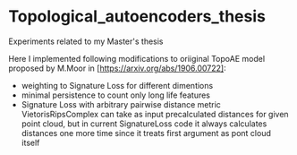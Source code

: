 # Topological_autoencoders_thesis
Experiments related to my Master's thesis

Here I implemented following modifications to oriiginal TopoAE model proposed by M.Moor in [https://arxiv.org/abs/1906.00722]:
- weighting to Signature Loss for different dimentions
- minimal persistence to count only long life features
- Signature Loss with arbitrary pairwise distance metric
  VietorisRipsComplex can take as input precalculated distances for given point cloud,
  but in current SignatureLoss code it always calculates distances one more time since it treats first argument as pont cloud itself
   

